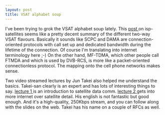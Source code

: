 ```yaml
---
layout: post
title: VSAT alphabet soup 
---
```

<p>I've been trying to grok the VSAT alphabet soup lately. This <a href="http://isp-lists.isp-planet.com/isp-satellites/0304/msg00169.html">post </a>on isp-satellites seems like a pretty decent summary of the different two-way VSAT flavours. Basically it sounds like SCPC and DAMA are connection-oriented protocols with call set up and dedicated bandwidth during the lifetime of the connection. Of course I'm translating into internet terminology here ;-) On the other hand, MF-TDMA, which other people call FTMDA and which is used by DVB-RCS, is more like a packet-oriented connectionless protocol. The mapping onto the cell phone networks makes sense. </p><p>Two video streamed lectures by Jun Takei also helped me understand the basics. Takei-san clearly is an expert and has lots of interesting things to say. <a href="http://www.soi.wide.ad.jp/class/20020032/slides/08/">lecture 1 </a>is an introduction to satellite data comm. <a href="http://www.soi.wide.ad.jp/class/20020032/slides/10/">lecture 2 </a>gets into more internet over satellite detail. His english is not fantastic but good enough. And it's a high-quality, 250Kbps stream, and you can follow along with the slides on the web. Takei has his name on a couple of RFCs as well. </p>
